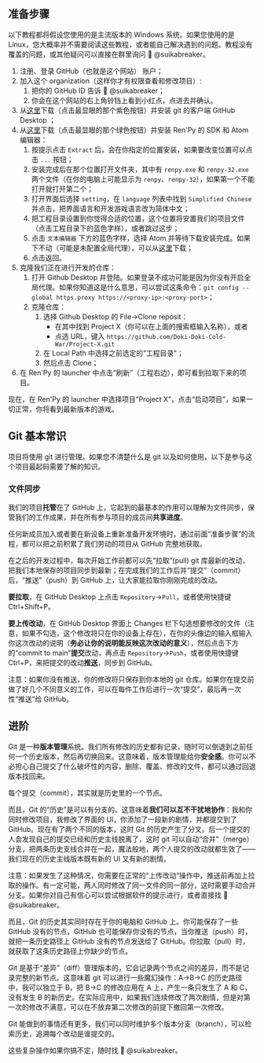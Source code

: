 ## 准备步骤

以下教程都将假设您使用的是主流版本的 Windows 系统。如果您使用的是 Linux，您大概率并不需要阅读这些教程，或者能自己解决遇到的问题。教程没有覆盖的问题，或其他疑问可以直接在群里询问 🍉 @suikabreaker。

1. 注册、登录 GitHub（也就是这个网站） 账户；
2. 加入这个 organization（这样你才有权限查看和修改项目）:
    1. 把你的 GitHub ID 告诉 🍉 @suikabreaker；
    2. 你会在这个网站的右上角铃铛上看到小红点，点进去并确认。
3. 从[这里](https://desktop.github.com/)下载（点击最显眼的那个紫色按钮）并安装 git 的客户端 GitHub Desktop ；
4. 从[这里](https://www.renpy.org/latest.html)下载（点击最显眼的那个绿色按钮）并安装 Ren'Py 的 SDK 和 Atom 编辑器：
    1. 按提示点击 `Extract` 后，会在你指定的位置安装，如果要改变位置可以点击 `...` 按钮；
    2. 安装完成后在那个位置打开文件夹，其中有 `renpy.exe` 和 `renpy-32.exe` 两个文件（在你的电脑上可能显示为 `renpy`、`renpy-32`），如果第一个不能打开就打开第二个；
    3. 打开界面后选择 `setting`，在 `language` 列表中找到 `Simplified Chinese` 并点击，把界面语言和开发游戏语言改为简体中文；
    4. 把工程目录设置到你觉得合适的位置，这个位置将安置我们的项目文件（点击工程目录下的蓝色字样），或者跳过这步；
    5. 点击 `文本编辑器` 下方的蓝色字样，选择 Atom 并等待下载安装完成。如果下不动（可能是未配置全局代理），可以从[这里](https://atom.io/)下载；
    6. 点击返回。
7. 克隆我们正在进行开发的仓库：
    1. 打开 Github Desktop 并登陆。如果登录不成功可能是因为你没有开启全局代理。如果你知道这是什么意思，可以尝试这条命令：`git config --global https.proxy https://<proxy-ip>:<proxy-port>`；
    2. 克隆仓库：
        1. 选择 Github Desktop 的 File->Clone reposit：
            - 在其中找到 Project X（你可以在上面的搜索框输入名称），或者
            - 点选 URL，键入 `https://github.com/Doki-Doki-Cold-War/Project-X.git`
        2. 在 Local Path 中选择之前选定的“工程目录”；
        3. 然后点击 Clone；
8. 在 Ren'Py 的 launcher 中点击“刷新”（工程右边），即可看到拉取下来的项目。

现在，在 Ren'Py 的 launcher 中选择项目“Project X”，点击“启动项目”，如果一切正常，你将看到最新版本的游戏。

## Git 基本常识

项目将使用 git 进行管理。如果您不清楚什么是 git 以及如何使用，以下是参与这个项目最起码需要了解的知识。

### 文件同步

我们的项目**托管**在了 GitHub 上，它起到的最基本的作用可以理解为文件同步，保管我们的工作成果，并在所有参与项目的成员间**共享进度**。

任何新成员加入或者要在新设备上重新准备开发环境时，通过前面“准备步骤”的流程，都可以把之前积累了我们劳动的项目从 GitHub 完整地获取。

在之后的开发过程中，每次开始工作前都可以先“拉取”(pull) git 库最新的改动，把我们本地保存的项目同步到最新；在完成我们的工作后并“提交”（commit）后，“推送”（push）到 GitHub 上，让大家能拉取你刚刚完成的改动。

**要拉取**，在 GitHub Desktop 上点击 `Repository`->`Pull`，或者使用快捷键 Ctrl+Shift+P。

**要上传改动**，在 GitHub Desktop 界面上 Changes 栏下勾选想要修改的文件（注意，如果不勾选，这个修改将只在你的设备上存在），在你的头像边的输入框输入你这次改动的说明（**务必让你的说明能反映这次改动的意义**），然后点击下方的“commit to main”**提交**改动，再点击 `Repository`->`Push`，或者使用快捷键 Ctrl+P，来把提交的改动**推送**，同步到 GitHub。

注意：如果你没有推送，你的修改将只保存到你本地的 git 仓库。如果你在提交前做了好几个不同意义的工作，可以在每件工作后进行一次“提交”，最后再一次性“推送”给 GitHub。

## 进阶

Git 是一种**版本管理**系统。我们所有修改的历史都有记录，随时可以倒退到之前任何一个历史版本，然后再切换回来。这意味着，版本管理能给你**安全感**。你可以不必担心自己提交了什么破坏性的内容，删除、覆盖、修改的文件，都可以通过回退版本找回来。

每个提交（commit），其实就是历史里的一个节点。

而且，Git 的“历史”是可以有分支的。这意味着**我们可以互不干扰地协作**：我和你同时修改项目，我修改了界面的 UI，你添加了一段新的剧情，并都提交到了 GitHub。现在有了两个不同的版本，这时 Git 的历史产生了分叉。后一个提交的人会发现自己的提交已经和历史主线脱离了，这时 git 可以自动“合并”（merge）分支，把两条历史支线合并在一起，魔法般地，两个人提交的改动就都生效了——我们现在的历史主线版本既有新的 UI 又有新的剧情。

注意：如果发生了这种情况，你需要在正常的“上传改动”操作中，推送前再加上拉取的操作。有一定可能，两人同时修改了同一文件的同一部分，这时需要手动合并分支。如果你对自己有信心可以尝试根据软件的提示进行，或者直接找 🍉 @suikabreaker。

而且，Git 的历史其实同时存在于你的电脑和 GitHub 上。你可能保存了一些 GitHub 没有的节点，GitHub 也可能保存你没有的节点，当你推送（push）时，就把一条历史路径上 GitHub 没有的节点发送给了 GitHub。你拉取（pull）时，就获取了这条历史路径上你缺少的节点。

Git 是基于“差异”（diff）管理版本的，它会记录两个节点之间的差异，而不是记录完整的新节点。这意味着 git 可以进行一些魔幻操作：A->B->C 的历史路径中，我可以独立于 B，把 B->C 的修改应用在 A 上，产生一条只发生了 A 和 C，没有发生 B 的新历史。在实际应用中，如果我们连续修改了两次剧情，但是对第一次的修改不满意，可以在不放弃第二次修改的前提下撤回第一次修改。

Git 能做到的事情还有更多，我们可以同时维护多个版本分支（branch），可以检索历史，追溯每个改动是谁提交的。

这些复杂操作如果你搞不定，随时找 🍉 @suikabreaker。
